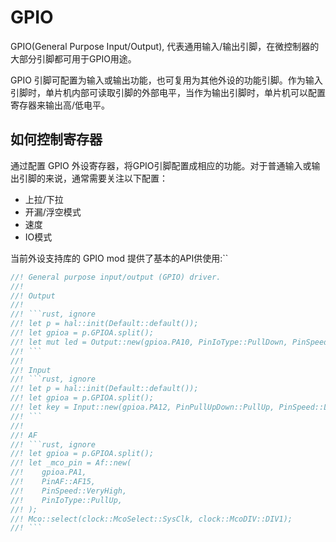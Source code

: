 
# GPIO 

GPIO(General Purpose Input/Output), 代表通用输入/输出引脚，在微控制器的大部分引脚都可用于GPIO用途。

GPIO 引脚可配置为输入或输出功能，也可复用为其他外设的功能引脚。作为输入引脚时，单片机内部可读取引脚的外部电平，当作为输出引脚时，单片机可以配置寄存器来输出高/低电平。

## 如何控制寄存器
通过配置 GPIO 外设寄存器，将GPIO引脚配置成相应的功能。对于普通输入或输出引脚的来说，通常需要关注以下配置：
- 上拉/下拉
- 开漏/浮空模式
- 速度
- IO模式

当前外设支持库的 GPIO mod 提供了基本的API供使用:``
``` rust
//! General purpose input/output (GPIO) driver.
//!
//! Output
//!
//! ```rust, ignore
//! let p = hal::init(Default::default());
//! let gpioa = p.GPIOA.split();
//! let mut led = Output::new(gpioa.PA10, PinIoType::PullDown, PinSpeed::Low);
//! ```
//!
//! Input
//! ```rust, ignore
//! let p = hal::init(Default::default());
//! let gpioa = p.GPIOA.split();
//! let key = Input::new(gpioa.PA12, PinPullUpDown::PullUp, PinSpeed::Low);
//! ```
//!
//! AF
//! ```rust, ignore
//! let gpioa = p.GPIOA.split();
//! let _mco_pin = Af::new(
//!    gpioa.PA1,
//!    PinAF::AF15,
//!    PinSpeed::VeryHigh,
//!    PinIoType::PullUp,
//! );
//! Mco::select(clock::McoSelect::SysClk, clock::McoDIV::DIV1);
//! ```
```